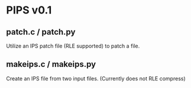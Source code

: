 # PIPS v0.1

## patch.c / patch.py

Utilize an IPS patch file (RLE supported) to patch a file.

## makeips.c / makeips.py

Create an IPS file from two input files. (Currently does not RLE compress)

